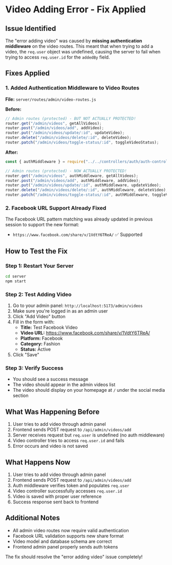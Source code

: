 # Video Adding Error - Fix Applied

## Issue Identified
The "error adding video" was caused by **missing authentication middleware** on the video routes. This meant that when trying to add a video, the `req.user` object was undefined, causing the server to fail when trying to access `req.user.id` for the `addedBy` field.

## Fixes Applied

### 1. Added Authentication Middleware to Video Routes
**File:** `server/routes/admin/video-routes.js`

**Before:**
```javascript
// Admin routes (protected) - BUT NOT ACTUALLY PROTECTED!
router.get("/admin/videos", getAllVideos);
router.post("/admin/videos/add", addVideo);
router.put("/admin/videos/update/:id", updateVideo);
router.delete("/admin/videos/delete/:id", deleteVideo);
router.patch("/admin/videos/toggle-status/:id", toggleVideoStatus);
```

**After:**
```javascript
const { authMiddleware } = require("../../controllers/auth/auth-controller");

// Admin routes (protected) - NOW ACTUALLY PROTECTED!
router.get("/admin/videos", authMiddleware, getAllVideos);
router.post("/admin/videos/add", authMiddleware, addVideo);
router.put("/admin/videos/update/:id", authMiddleware, updateVideo);
router.delete("/admin/videos/delete/:id", authMiddleware, deleteVideo);
router.patch("/admin/videos/toggle-status/:id", authMiddleware, toggleVideoStatus);
```

### 2. Facebook URL Support Already Fixed
The Facebook URL pattern matching was already updated in previous session to support the new format:
- `https://www.facebook.com/share/v/1VdtY6TReA/` ✅ Supported

## How to Test the Fix

### Step 1: Restart Your Server
```bash
cd server
npm start
```

### Step 2: Test Adding Video
1. Go to your admin panel: `http://localhost:5173/admin/videos`
2. Make sure you're logged in as an admin user
3. Click "Add Video" button
4. Fill in the form with:
   - **Title:** Test Facebook Video
   - **Video URL:** https://www.facebook.com/share/v/1VdtY6TReA/
   - **Platform:** Facebook
   - **Category:** Fashion
   - **Status:** Active
5. Click "Save"

### Step 3: Verify Success
- You should see a success message
- The video should appear in the admin videos list
- The video should display on your homepage at `/` under the social media section

## What Was Happening Before
1. User tries to add video through admin panel
2. Frontend sends POST request to `/api/admin/videos/add`
3. Server receives request but `req.user` is undefined (no auth middleware)
4. Video controller tries to access `req.user.id` and fails
5. Error occurs and video is not saved

## What Happens Now
1. User tries to add video through admin panel
2. Frontend sends POST request to `/api/admin/videos/add`
3. Auth middleware verifies token and populates `req.user`
4. Video controller successfully accesses `req.user.id`
5. Video is saved with proper user reference
6. Success response sent back to frontend

## Additional Notes
- All admin video routes now require valid authentication
- Facebook URL validation supports new share format
- Video model and database schema are correct
- Frontend admin panel properly sends auth tokens

The fix should resolve the "error adding video" issue completely!
